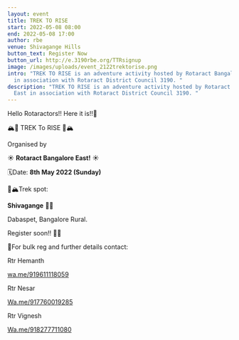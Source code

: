 ```yaml
---
layout: event
title: TREK TO RISE
start: 2022-05-08 08:00
end: 2022-05-08 17:00
author: rbe
venue: Shivagange Hills
button_text: Register Now
button_url: http://e.3190rbe.org/TTRsignup
image: /images/uploads/event_2122trektorise.png
intro: "TREK TO RISE is an adventure activity hosted by Rotaract Bangalore East
  in association with Rotaract District Council 3190. "
description: "TREK TO RISE is an adventure activity hosted by Rotaract Bangalore
  East in association with Rotaract District Council 3190. "
---
```

Hello Rotaractors!! Here it is!!🥳



🏔️🌄 TREK To RISE 🌄🏔️

Organised by

☀️ **Rotaract Bangalore East!** ☀️ 

🗓️Date: **8th May 2022 (Sunday)**

📍🏔️Trek spot:

**Shivagange** 🌄🤩

Dabaspet, Bangalore Rural.

Register soon!! 🤩🥳



📝For bulk reg and further details contact:

Rtr Hemanth [](wa.me/919611118059)

[wa.me/919611118059](wa.me/919611118059)


Rtr Nesar

[Wa.me/917760019285](Wa.me/917760019285)



Rtr Vignesh

[Wa.me/918277711080](Wa.me/918277711080)